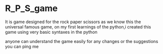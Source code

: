 # R_P_S_game
It is game designed for the rock paper scissors as we know this the universal famous game, on my first learnings of the python,i created this game using very basic syntaxes in the python

anyone can understand the game easily
for any changes or the suggestions you can ping me
